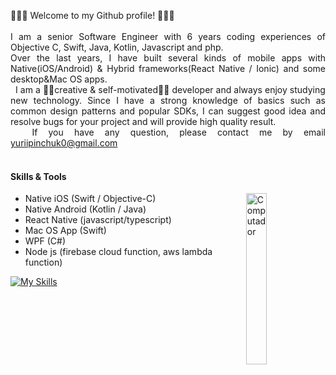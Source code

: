 <p align="justify">
  👋👋👋 Welcome to my Github profile! 👋👋👋<br><br>
  I am a senior Software Engineer with 6 years coding experiences of Objective C, Swift, Java, Kotlin, Javascript and php.<br>
  Over the last years, I have built several kinds of mobile apps with Native(iOS/Android) & Hybrid frameworks(React Native / Ionic) and some desktop&Mac OS apps.<br>&nbsp;&nbsp;I am a 👨‍💻creative & self-motivated👨‍💻 developer and always enjoy studying new technology. 
  Since I have a strong knowledge of basics such as common design patterns and popular SDKs, I can suggest good idea and resolve bugs for your
project and will provide high quality result.<br>
  &nbsp;&nbsp;If you have any question, please contact me by email <a href="yuriipinchuk0@gmail.com">yuriipinchuk0@gmail.com</a><br><br>  

#### Skills & Tools  
  - Native iOS (Swift / Objective-C)      <img src="https://media.giphy.com/media/v1.Y2lkPTc5MGI3NjExM2RjNmJhOTc0ODhlNjk1MzVkMDQ0ZmI3YmQxZmI2Y2VhZGM1Y2FjNyZjdD1n/3o7qE1YN7aBOFPRw8E/giphy.gif?raw=true" width="26.5%" height=auto align="right" alt="Computador">
  - Native Android (Kotlin / Java)
  - React Native (javascript/typescript)
  - Mac OS App (Swift)
  - WPF (C#)
  - Node js (firebase cloud function, aws lambda function)
  
[![My Skills](https://skillicons.dev/icons?i=swift,kotlin,react,androidstudio,nodejs,firebase,github&perline=15&theme=dark)](https://skillicons.dev)
